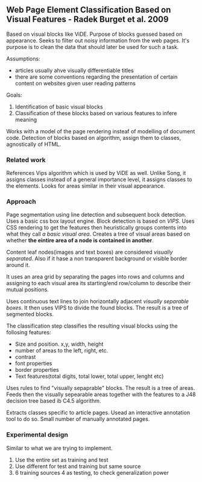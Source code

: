 ## Web Page Element Classification Based on Visual Features - Radek Burget et al. 2009

Based on visual blocks like ViDE. Purpose of blocks guessed based on appearance. Seeks to filter out noisy information from the web pages. It's purpose is to clean the  data that should later be used for such a task.

Assumptions:
* articles usually ahve visually differentiable titles
* there are some conventions regarding the presentation of certain content on websites given user reading patterns

Goals:
1. Identification of basic visual blocks
2. Classification of these blocks based on various features to infere meaning

Works with a model of the page rendering insteaf of modelling of document code. Detection of blocks based on algorithm, assign them to classes, agnostically of HTML.

### Related work
References Vips algorithm which is used by ViDE as well. Unlike Song, it assigns classes instead of a general importance level, it assigns classes to the elements. Looks for areas similar in their visual appearance.

### Approach
Page segmentation using line detection and subsequent bock detection. Uses a basic css box layout engine. Block detection is based on *VIPS*. Uses CSS rendering to get the features then heuristically groups contents into what they call *a basic visual area*. Creates a tree of visual areas based on whether **the eintire area of a node is contained in another**. 

Content leaf nodes(images and text boxes) are considered *visually separated*. Also if it hase a non transparent background or visible border around it. 

It uses an area grid by separating the pages into rows and columns and assigning to each visual area its starting/end row/column to describe their mutual positions. 

Uses continuous text lines to join horizontally adjacent *visually separable boxes*. It then uses VIPS to divide the found blocks. The result is a tree of segmented blocks. 


The classification step classifies the resulting visual blocks using the follosing features:

* Size and position. x,y, width, height
* number of areas to the left, right, etc.
* contrast
* font properties
* border properties
* Text features(total digits, total lower, total upper, lenght etc)

Uses rules to find "visually sepaprable" blocks. The result is a tree of areas. Feeds then the visually sepearable areas together with the features to a J48 decision tree based ib C4.5 algorithm.

Extracts classes specific to article pages. Usead an interactive annotation tool to do so. Small number of manually annotated pages.

### Experimental design
Similar to what we are trying to implement. 
1. Use the entire set as training and test
2. Use different for test and training but same source
3. 6 training sources 4 as testing, to check generalization power

```python

```
